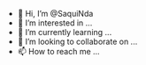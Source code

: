 - 👋 Hi, I’m @SaquiNda
- 👀 I’m interested in ...
- 🌱 I’m currently learning ...
- 💞️ I’m looking to collaborate on ...
- 📫 How to reach me ...

<!---
SaquiNda/SaquiNda is a ✨ special ✨ repository because its `README.md` (this file) appears on your GitHub profile.
You can click the Preview link to take a look at your changes.
--->
